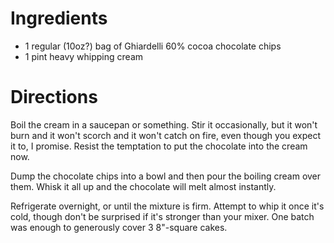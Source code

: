 # Ingredients #

* 1 regular (10oz?) bag of Ghiardelli 60% cocoa chocolate chips
* 1 pint heavy whipping cream

# Directions #

Boil the cream in a saucepan or something. Stir it occasionally, but it won't
burn and it won't scorch and it won't catch on fire, even though you expect it
to, I promise. Resist the temptation to put the chocolate into the cream now.

Dump the chocolate chips into a bowl and then pour the boiling cream over
them. Whisk it all up and the chocolate will melt almost instantly.

Refrigerate overnight, or until the mixture is firm. Attempt to whip it once
it's cold, though don't be surprised if it's stronger than your mixer. One
batch was enough to generously cover 3 8"-square cakes.
